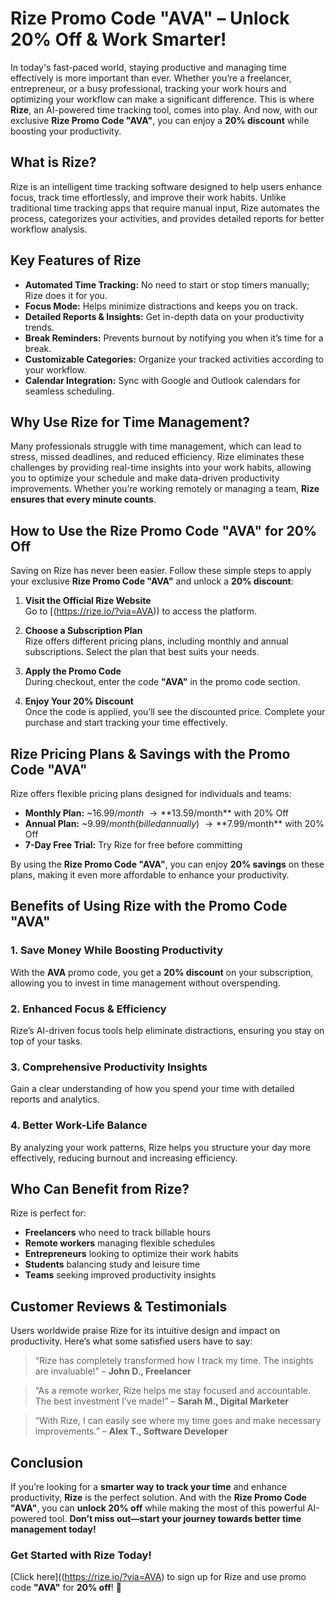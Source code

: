 # Rize Promo Code "AVA" – Unlock 20% Off & Work Smarter!


In today's fast-paced world, staying productive and managing time effectively is more important than ever. Whether you’re a freelancer, entrepreneur, or a busy professional, tracking your work hours and optimizing your workflow can make a significant difference. This is where **Rize**, an AI-powered time tracking tool, comes into play. And now, with our exclusive **Rize Promo Code "AVA"**, you can enjoy a **20% discount** while boosting your productivity.

## What is Rize?

Rize is an intelligent time tracking software designed to help users enhance focus, track time effortlessly, and improve their work habits. Unlike traditional time tracking apps that require manual input, Rize automates the process, categorizes your activities, and provides detailed reports for better workflow analysis.

## Key Features of Rize

- **Automated Time Tracking:** No need to start or stop timers manually; Rize does it for you.
- **Focus Mode:** Helps minimize distractions and keeps you on track.
- **Detailed Reports & Insights:** Get in-depth data on your productivity trends.
- **Break Reminders:** Prevents burnout by notifying you when it’s time for a break.
- **Customizable Categories:** Organize your tracked activities according to your workflow.
- **Calendar Integration:** Sync with Google and Outlook calendars for seamless scheduling.

## Why Use Rize for Time Management?

Many professionals struggle with time management, which can lead to stress, missed deadlines, and reduced efficiency. Rize eliminates these challenges by providing real-time insights into your work habits, allowing you to optimize your schedule and make data-driven productivity improvements. Whether you’re working remotely or managing a team, **Rize ensures that every minute counts**.

## How to Use the Rize Promo Code "AVA" for 20% Off

Saving on Rize has never been easier. Follow these simple steps to apply your exclusive **Rize Promo Code "AVA"** and unlock a **20% discount**:

1. **Visit the Official Rize Website**  
   Go to [(https://rize.io/?via=AVA)) to access the platform.

2. **Choose a Subscription Plan**  
   Rize offers different pricing plans, including monthly and annual subscriptions. Select the plan that best suits your needs.

3. **Apply the Promo Code**  
   During checkout, enter the code **"AVA"** in the promo code section.

4. **Enjoy Your 20% Discount**  
   Once the code is applied, you’ll see the discounted price. Complete your purchase and start tracking your time effectively.

## Rize Pricing Plans & Savings with the Promo Code "AVA"

Rize offers flexible pricing plans designed for individuals and teams:

- **Monthly Plan:** ~$16.99/month~ → **$13.59/month** with 20% Off
- **Annual Plan:** ~$9.99/month (billed annually)~ → **$7.99/month** with 20% Off
- **7-Day Free Trial:** Try Rize for free before committing

By using the **Rize Promo Code "AVA"**, you can enjoy **20% savings** on these plans, making it even more affordable to enhance your productivity.

## Benefits of Using Rize with the Promo Code "AVA"

### 1. Save Money While Boosting Productivity  
With the **AVA** promo code, you get a **20% discount** on your subscription, allowing you to invest in time management without overspending.

### 2. Enhanced Focus & Efficiency  
Rize’s AI-driven focus tools help eliminate distractions, ensuring you stay on top of your tasks.

### 3. Comprehensive Productivity Insights  
Gain a clear understanding of how you spend your time with detailed reports and analytics.

### 4. Better Work-Life Balance  
By analyzing your work patterns, Rize helps you structure your day more effectively, reducing burnout and increasing efficiency.

## Who Can Benefit from Rize?

Rize is perfect for:

- **Freelancers** who need to track billable hours
- **Remote workers** managing flexible schedules
- **Entrepreneurs** looking to optimize their work habits
- **Students** balancing study and leisure time
- **Teams** seeking improved productivity insights

## Customer Reviews & Testimonials

Users worldwide praise Rize for its intuitive design and impact on productivity. Here’s what some satisfied users have to say:

> “Rize has completely transformed how I track my time. The insights are invaluable!” – **John D., Freelancer**

> “As a remote worker, Rize helps me stay focused and accountable. The best investment I’ve made!” – **Sarah M., Digital Marketer**

> “With Rize, I can easily see where my time goes and make necessary improvements.” – **Alex T., Software Developer**

## Conclusion

If you’re looking for a **smarter way to track your time** and enhance productivity, **Rize** is the perfect solution. And with the **Rize Promo Code "AVA"**, you can **unlock 20% off** while making the most of this powerful AI-powered tool. **Don’t miss out—start your journey towards better time management today!**

### Get Started with Rize Today!

[Click here]((https://rize.io/?via=AVA) to sign up for Rize and use promo code **"AVA"** for **20% off**! 🚀

